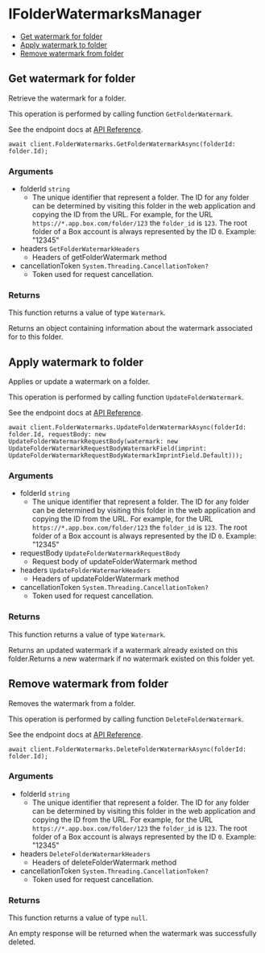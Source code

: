 # IFolderWatermarksManager


- [Get watermark for folder](#get-watermark-for-folder)
- [Apply watermark to folder](#apply-watermark-to-folder)
- [Remove watermark from folder](#remove-watermark-from-folder)

## Get watermark for folder

Retrieve the watermark for a folder.

This operation is performed by calling function `GetFolderWatermark`.

See the endpoint docs at
[API Reference](https://developer.box.com/reference/get-folders-id-watermark/).

<!-- sample get_folders_id_watermark -->
```
await client.FolderWatermarks.GetFolderWatermarkAsync(folderId: folder.Id);
```

### Arguments

- folderId `string`
  - The unique identifier that represent a folder.  The ID for any folder can be determined by visiting this folder in the web application and copying the ID from the URL. For example, for the URL `https://*.app.box.com/folder/123` the `folder_id` is `123`.  The root folder of a Box account is always represented by the ID `0`. Example: "12345"
- headers `GetFolderWatermarkHeaders`
  - Headers of getFolderWatermark method
- cancellationToken `System.Threading.CancellationToken?`
  - Token used for request cancellation.


### Returns

This function returns a value of type `Watermark`.

Returns an object containing information about the
watermark associated for to this folder.


## Apply watermark to folder

Applies or update a watermark on a folder.

This operation is performed by calling function `UpdateFolderWatermark`.

See the endpoint docs at
[API Reference](https://developer.box.com/reference/put-folders-id-watermark/).

<!-- sample put_folders_id_watermark -->
```
await client.FolderWatermarks.UpdateFolderWatermarkAsync(folderId: folder.Id, requestBody: new UpdateFolderWatermarkRequestBody(watermark: new UpdateFolderWatermarkRequestBodyWatermarkField(imprint: UpdateFolderWatermarkRequestBodyWatermarkImprintField.Default)));
```

### Arguments

- folderId `string`
  - The unique identifier that represent a folder.  The ID for any folder can be determined by visiting this folder in the web application and copying the ID from the URL. For example, for the URL `https://*.app.box.com/folder/123` the `folder_id` is `123`.  The root folder of a Box account is always represented by the ID `0`. Example: "12345"
- requestBody `UpdateFolderWatermarkRequestBody`
  - Request body of updateFolderWatermark method
- headers `UpdateFolderWatermarkHeaders`
  - Headers of updateFolderWatermark method
- cancellationToken `System.Threading.CancellationToken?`
  - Token used for request cancellation.


### Returns

This function returns a value of type `Watermark`.

Returns an updated watermark if a watermark already
existed on this folder.Returns a new watermark if no watermark existed on
this folder yet.


## Remove watermark from folder

Removes the watermark from a folder.

This operation is performed by calling function `DeleteFolderWatermark`.

See the endpoint docs at
[API Reference](https://developer.box.com/reference/delete-folders-id-watermark/).

<!-- sample delete_folders_id_watermark -->
```
await client.FolderWatermarks.DeleteFolderWatermarkAsync(folderId: folder.Id);
```

### Arguments

- folderId `string`
  - The unique identifier that represent a folder.  The ID for any folder can be determined by visiting this folder in the web application and copying the ID from the URL. For example, for the URL `https://*.app.box.com/folder/123` the `folder_id` is `123`.  The root folder of a Box account is always represented by the ID `0`. Example: "12345"
- headers `DeleteFolderWatermarkHeaders`
  - Headers of deleteFolderWatermark method
- cancellationToken `System.Threading.CancellationToken?`
  - Token used for request cancellation.


### Returns

This function returns a value of type `null`.

An empty response will be returned when the watermark
was successfully deleted.


